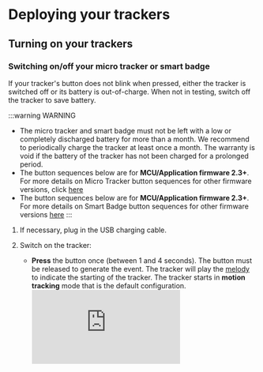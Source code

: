 
# Deploying your trackers

## Turning on your trackers

### Switching on/off your micro tracker or smart badge

If your tracker's button does not blink when pressed, either the tracker is switched off or its battery is out-of-charge. When not in testing, switch off the tracker to save battery.

:::warning WARNING
 * The micro tracker and smart badge must not be left with a low or completely discharged battery for more than a month. We recommend to periodically charge the tracker at least once a month. The warranty is void if the battery of the tracker has not been charged for a prolonged period.
* The button sequences below are for **MCU/Application firmware 2.3+**. For more details on Micro Tracker button sequences for other firmware versions, click [here](../../D-Reference/MicroTrackerCommands_R/)
* The button sequences below are for **MCU/Application firmware 2.3+**. For more details on Smart Badge button sequences for other firmware versions [here](../../D-Reference/SmartBadgeCommands_R/)
:::

1. If necessary, plug in the USB charging cable.<br/>

2. Switch on the tracker:
    * **Press** the button once (between 1 and 4 seconds). The button must be released to generate the event. The tracker will play the [melody](https://actilitysa.sharepoint.com/:u:/t/aby/EaBIKuw6iQxLmT2vwYpUxykBBrhZPhQdoNO3OQ1324BnYw?e=kCC2XZ) to indicate the starting of the tracker. The tracker starts in **motion tracking** mode that is the default configuration.
    <br/><html><iframe type="text/html" frameborder="0" allowfullscreen="1" src="https://www.youtube.com/embed/_S1_B4NqsUo?list=PLrtUhsI_mcGQ1B0AAgZ4Yvkad9AyoEPML" height="150px" width="300px"/></html><br/>


3. **When you have finished testing**, switch off the tracker like this:
    * **Long Press** the button **once** (between 5 and 7 seconds). The button must be released to generate the event.<br/><html><iframe type="text/html" frameborder="0" allowfullscreen="1" src="https://www.youtube.com/embed/GUp96FG1vsI?list=PLrtUhsI_mcGQ1B0AAgZ4Yvkad9AyoEPML" height="150px" width="300px"/></html><br/>


### Changing your compact tracker's state
Unlike the industrial tracker which is shipped from the warehouse in **JOIN** state, the compact tracker is sent in **shipping** state to avoid draining the battery.

You must change the state of your compact tracker before and after using it.
1. You will need to use to the magnet to activate the compact tracker. For more details on compact tracker activation, click [here](../../B-Feature-Topics/CompactTracker_C/)

2. If the compact tracker does not **JOIN** the network, repeat the previous step again.

### Changing your industrial or compact tracker's mode
You must change the mode of your industrial or compact tracker before and after using it:
* Once the industrial or compact tracker has joined the network, it is in **standby** mode to avoid unnecessary battery drain. In this mode, the tracker is only sending LoRaWAN® heartbeat messages periodically.<br/>

* Before starting the tracking, the testing or the integration with the industrial or compact tracker, you must change the mode to **motion tracking**, and change it back to **standby mode** when finished.
 

1. Log in to [Abeeway Device Manager](../../B-Feature-Topics/AbeewayDeviceManager_C/) on the community platform using this URL:[here](https://community.thingpark.io/thingpark/abeewayDeviceAnalyzer/index.php?dxprofile=community-api). The URLs for other ThingPark X Location Engine platforms are [here](../../D-Reference/ThingParkLocationURLs/)

2. In the **Select Devices** column, select the tracker you want to change the mode, and click **Select**.

::: tip Note
 You can select up to ten trackers to be shown at the same time.
:::

<img src="./images/ADASelectTracker.png" border="1" />

4. In the **Device Analysis Dashboard** that opens, the tracker you have selected displays its status details and statistics. Click the arrow to expand the tracker information. The information relevant to notice is:

    * <html> <b>MCU Firmware</b> :  If need be, gives the tracker firmware version to refer to the relative <a href="../../D-Reference/DocLibrary_R/#reference-guides-and-tools" style="color:teal">Asset Tracker Firmware Reference Guide </a> to know the supported features. </html>

    * **First Position** and **Last Position** : When in standby mode, the tracker sends LoRaWAN® heartbeat messages periodically which can be used to get battery information, mode, firmware version, and so on.
    * **Last Mode** : Current mode of the tracker.
    * **Battery** : Percentage of battery left.
      
    <img src="./images/ADADevicesTab.png" border="1" />
      
5. Click the **Device configuration** tab:
   
    * Select the tracker for which you want to change the profile.<br/>

    * Select the **DEFAULT** profile, and click **Update** at the bottom of the page.
    ::: tip Note
    Depending on the connectivity with the LoRaWAN® network and the periodic LoRaWAN® hearbeat messages, it can take some time for the mode to be changed. The mode change can take at least the periodicity of the LoRaWAN® heartbeat messages defined by the LoRa_Live parameter. However it will take more time if there are network connectivity issues.
    :::
    * After few minutes, refresh the **Device configuration** tab to check the mode has changed to **Motion tracking**.
    ::: warning Important
    Do not proceed further until the new mode is displayed.
    :::
    <img src="./images/ADAConfigTabIndusTracker.png" border="1" />

## Trackers best placement


::: warning WARNING
 The trackers are resistant to water but must never be placed either fully/partially submerged in water or under the influence of high pressure water spray jets for significantly long periods of time. The warranty of the tracker is avoid if used incorrectly.
:::


### Micro tracker best placement

To get optimum radio performance and accuracy of your micro tracker, apply these rules when using it:

* Orient the LoRa/GPS antenna to the sky to be in reach of LoRaWAN® base stations and GPS satellites.

    <img src="./images/MicrotrackerPlacement_450x361.png" border="0" />
  
* Avoid contact of fewer than five centimeters with skin, magnetic and metallic objects.

* Avoid strong radio interferences with a cellular phone, unless using BLE where a cellular phone must be in reach.

### Smart badge best placement
To get optimum radio performance and accuracy of your smart badge, apply these rules when using it:
* Orient the LoRa/GPS antenna to the sky to be in reach of LoRaWAN® base stations and GPS satellites.<br/><img src="./images/smartBadgePlacement_521x330.png" border="0" /><br/>

* Avoid contact of fewer than five centimeters with skin, magnetic and metallic objects.
* Avoid strong radio interferences with a cellular phone, unless using BLE where a cellular phone must be in reach.

### Compact tracker best placement

To get optimum radio performance and accuracy of your compact tracker, apply these rules when using it:

* Always lay the compact tracker flat as shown below:<br/><img src="./images/CompactTrackerPlacement_594x286.png" border="0" /><br/>

* You can fix your compact tracker on an asset with a magnet, screws or a double-sided tape.
* Avoid contact of fewer than five centimeters with skin, magnetic and metallic objects.
* Avoid strong radio interferences with a cellular phone, unless using BLE where a cellular phone must be in reach.
* To avoid water entering in the casing, the tracker must not be placed upside down.

### Industrial tracker best placement
To get optimum radio performance and accuracy of your industrial tracker, apply these rules when using it:
* Always lay the industrial tracker flat as shown below:<br/><br/>
<img src="./images/IndusTracker.png" border="0" />
* You can fix your industrial tracker on an asset with a magnet, screws or a double-sided tape.<br/>

* Avoid contact of fewer than five centimeters with skin, magnetic and metallic objects.
* Avoid strong radio interferences with a cellular phone, unless using BLE where a cellular phone must be in reach.
* To avoid water entering in the casing, the tracker must not be placed upside down.


## Trackers default configuration
At this stage of the process, your trackers are ready to report position and help you track your assets.

By default, we have configured your trackers to optimize your experience during your first steps with ThingPark Location favoring continuous indoor/outdoor positioning, tracker responsiveness, and positioning accuracy.
### Trackers mode
Your trackers are currently in **Motion Tracking** mode:
* They will report position when a movement is detected by the trackers' accelerometer.<br/>

* The reporting period on motion detection is limited to one position per two minutes.

### Geolocation strategy
Your trackers are configured to report positions based on GPS or WiFi technology, ensuring continuous indoor/outdoor positioning.

WiFi is prioritized over GPS to optimize power consumption.

### Periodic position reporting
In case your trackers do not move, they will report position periodically every four hours.
### LoRaWAN® uplink period
On top of position reports, your tracker will send periodically LoRaWAN® uplinks. These uplinks are used to report other types of information such as battery level. Most importantly, uplinks are also used to open downlink communication slots with the trackers such as configuration change and on-demand position request. 

To maximize responsiveness of the tracker, this LoRaWAN® uplink period is set to five minutes. 
### Adjusting tracker's configuration to your needs
As mentioned previously, default tracker's configuration is made to optimize your experience while discovering our solution.

Although you will enjoy this at the beginning, you might need to adapt trackers behavior to better suit your use case requirements, or optimize power consumption.

Abeeway trackers support a wide variety of modes and configuration parameters to help you with that. Please refer to [Abeeway Device Manager User Guide](/D-Reference/DocLibrary_R/#ADMUserGuide) to learn how to change trackers configuration.


